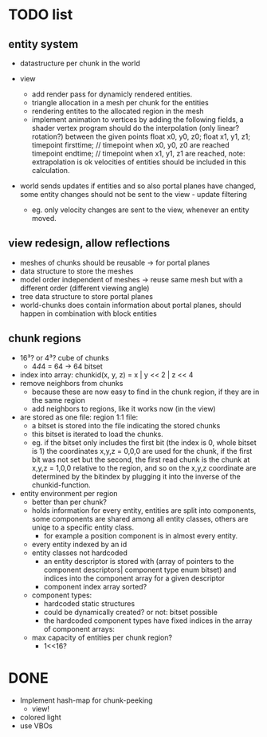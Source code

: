 # TODO list

## entity system
  - datastructure per chunk in the world
  - view
    - add render pass for dynamicly rendered entities.
    - triangle allocation in a mesh per chunk for the entities
    - rendering entites to the allocated region in the mesh
    - implement animation to vertices by adding the following fields, a shader vertex program should
      do the interpolation (only linear? rotation?) between the given points
          float x0, y0, z0;
          float x1, y1, z1;
          timepoint firsttime; // timepoint when x0, y0, z0 are reached
          timepoint endtime;   // timepoint when x1, y1, z1 are reached, note: extrapolation is ok
      velocities of entities should be included in this calculation.

  - world sends updates if entities and so also portal planes have changed, some entity changes should not
    be sent to the view - update filtering
    - eg. only velocity changes are sent to the view, whenever an entity moved.

## view redesign, allow reflections
  - meshes of chunks should be reusable -> for portal planes
  - data structure to store the meshes
  - model order independent of meshes -> reuse same mesh but with a different order (different viewing angle)
  - tree data structure to store portal planes
  - world-chunks does contain information about portal planes, should happen in combination with block entities


## chunk regions
  - 16³? or 4³? cube of chunks
    - 4*4*4 = 64 -> 64 bitset
  - index into array: chunkid(x, y, z) = x | y << 2 | z << 4
  - remove neighbors from chunks
    - because these are now easy to find in the chunk region, if
	  they are in the same region
	- add neighbors to regions, like it works now (in the view)
  - are stored as one file: region 1:1 file:
    - a bitset is stored into the file indicating the stored chunks
	- this bitset is iterated to load the chunks.
	- eg. if the bitset only includes the first bit (the index is 0, whole bitset is 1)
	  the coordinates x,y,z = 0,0,0 are used for the chunk,
	  if the first bit was not set but the second, the first read chunk is the chunk
	  at x,y,z = 1,0,0 relative to the region, and so on
	  the x,y,z coordinate are determined by the bitindex by plugging it into the inverse
	  of the chunkid-function.
  - entity environment per region
    - better than per chunk?
	- holds information for every entity, entities are split into
      components, some components are shared among all entity classes, others are uniqe to
	  a specific entity class.
	  - for example a position component is in almost every entity.
	- every entity indexed by an id
	- entity classes not hardcoded
	  - an entity descriptor is stored with (array of pointers to the component descriptors| component type enum bitset) and
	    indices into the component array for a given descriptor
	  - component index array sorted?
	- component types:
	  - hardcoded static structures
	  - could be dynamically created? or not: bitset possible
	  - the hardcoded component types have fixed indices in the array of component arrays:
	- max capacity of entities per chunk region?
	  - 1<<16?




# DONE
- Implement hash-map for chunk-peeking
  - view!
- colored light
- use VBOs
